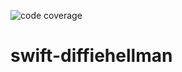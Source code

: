 ![code coverage](https://gist.githubusercontent.com/popmedic/856e67e18cd23ea90772a825b159e00c/raw)
# swift-diffiehellman
